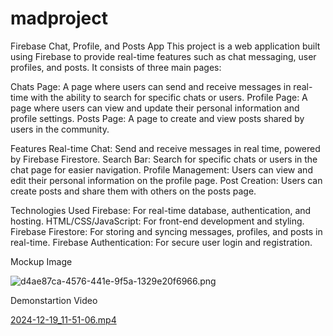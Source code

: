 # madproject

Firebase Chat, Profile, and Posts App
This project is a web application built using Firebase to provide real-time features such as chat messaging, user profiles, and posts. It consists of three main pages:

Chats Page: A page where users can send and receive messages in real-time with the ability to search for specific chats or users.
Profile Page: A page where users can view and update their personal information and profile settings.
Posts Page: A page to create and view posts shared by users in the community.

Features
Real-time Chat: Send and receive messages in real time, powered by Firebase Firestore.
Search Bar: Search for specific chats or users in the chat page for easier navigation.
Profile Management: Users can view and edit their personal information on the profile page.
Post Creation: Users can create posts and share them with others on the posts page.

Technologies Used
Firebase: For real-time database, authentication, and hosting.
HTML/CSS/JavaScript: For front-end development and styling.
Firebase Firestore: For storing and syncing messages, profiles, and posts in real-time.
Firebase Authentication: For secure user login and registration.

Mockup Image

![d4ae87ca-4576-441e-9f5a-1329e20f6966.png](..%2FUsers%2FPMLS%2FDownloads%2Fd4ae87ca-4576-441e-9f5a-1329e20f6966.png)


Demonstartion Video

[2024-12-19_11-51-06.mp4](..%2FUsers%2FPMLS%2FAppData%2FLocal%2FTemp%2F2024-12-19_11-51-06.mp4)